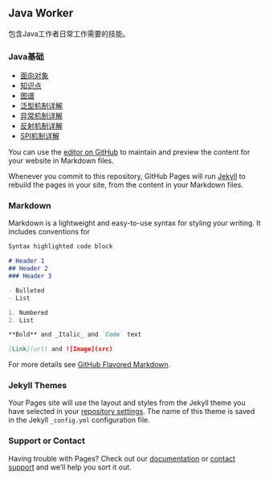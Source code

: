 ## Java Worker

包含Java工作者日常工作需要的技能。

### Java基础
* [面向对象](/java-worker/java/basic/object-oriented/)
* [知识点](/java-worker/java/basic/knowledge-points/)
* [图谱](/java-worker/java/basic/atlas/)
* [泛型机制详解](/java-worker/java/basic/generics/)
* [异常机制详解](/java-worker/java/basic/exception/)
* [反射机制详解](/java-worker/java/basic/reflect/)
* [SPI机制详解](/java-worker/java/basic/spi/)

You can use the [editor on GitHub](https://github.com/caohonghua/java-worker/edit/gh-pages/index.md) to maintain and preview the content for your website in Markdown files.

Whenever you commit to this repository, GitHub Pages will run [Jekyll](https://jekyllrb.com/) to rebuild the pages in your site, from the content in your Markdown files.

### Markdown

Markdown is a lightweight and easy-to-use syntax for styling your writing. It includes conventions for

```markdown
Syntax highlighted code block

# Header 1
## Header 2
### Header 3

- Bulleted
- List

1. Numbered
2. List

**Bold** and _Italic_ and `Code` text

[Link](url) and ![Image](src)
```

For more details see [GitHub Flavored Markdown](https://guides.github.com/features/mastering-markdown/).

### Jekyll Themes

Your Pages site will use the layout and styles from the Jekyll theme you have selected in your [repository settings](https://github.com/caohonghua/java-worker/settings/pages). The name of this theme is saved in the Jekyll `_config.yml` configuration file.

### Support or Contact

Having trouble with Pages? Check out our [documentation](https://docs.github.com/categories/github-pages-basics/) or [contact support](https://support.github.com/contact) and we’ll help you sort it out.
